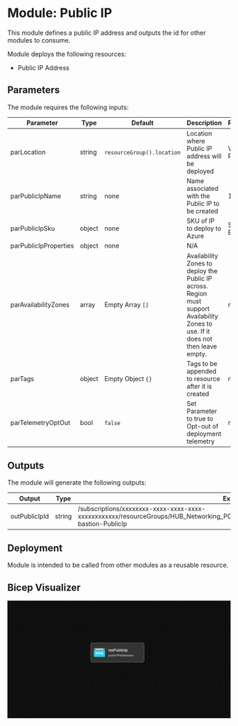 # Module: Public IP

This module defines a public IP address and outputs the id for other modules to consume.  

Module deploys the following resources:

- Public IP Address

## Parameters

The module requires the following inputs:

 | Parameter             | Type   | Default                  | Description                                                                                                                        | Requirement        | Example                              |
 | --------------------- | ------ | ------------------------ | ---------------------------------------------------------------------------------------------------------------------------------- | ------------------ | ------------------------------------ |
 | parLocation           | string | `resourceGroup().location` | Location where Public IP address will be deployed                                                                                  | Valid Azure Region | `eastus2`                            |
 | parPublicIpName       | string | none                     | Name associated with the Public IP to be created                                                                                   | 1-80 char          | alz-bastion-PublicIp                 |
 | parPublicIpSku        | object | none                     | SKU of IP to deploy to Azure                                                                                                       | Standard or Basic  | Standard                             |
 | parPublicIpProperties | object | none                     | N/A                                                                                                                                |
 | parAvailabilityZones  | array  | Empty Array `[]`         | Availability Zones to deploy the Public IP across. Region must support Availability Zones to use. If it does not then leave empty. | none               | `[]` or `['1']` or `['1' ,'2', '3']` |
 | parTags               | object | Empty Object `{}`                     | Tags to be appended to resource after it is created                                                                                | none               | {"Environment" : "Development"}      |
 | parTelemetryOptOut    | bool   | `false`                  | Set Parameter to true to Opt-out of deployment telemetry                                                                           | none               | `false`                              |

## Outputs

The module will generate the following outputs:

| Output        | Type   | Example                                                                                                                                                  |
| ------------- | ------ | -------------------------------------------------------------------------------------------------------------------------------------------------------- |
| outPublicIpId | string | /subscriptions/xxxxxxxx-xxxx-xxxx-xxxx-xxxxxxxxxxxx/resourceGroups/HUB_Networking_POC/providers/Microsoft.Network/publicIPAddresses/alz-bastion-PublicIp |

## Deployment

Module is intended to be called from other modules as a reusable resource.

## Bicep Visualizer

![Bicep Visualizer](media/bicepVisualizer.png "Bicep Visualizer")
